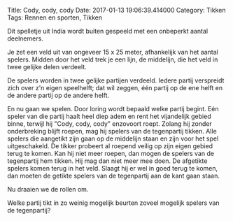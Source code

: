 Title: Cody, cody, cody
Date: 2017-01-13 19:06:39.414000
Category: Tikken
Tags: Rennen en sporten, Tikken

Dit spelletje uit India wordt buiten gespeeld met een onbeperkt aantal deelnemers.

Je zet een veld uit van ongeveer 15 x 25 meter, afhankelijk van het aantal spelers. Midden door het veld trek je een lijn, de middelijn, die het veld in twee gelijke delen verdeelt.

De spelers worden in twee gelijke partijen verdeeld. Iedere partij verspreidt zich over z'n eigen speelhelft; dat wil zeggen, één partij op de ene helft en de andere partij op de andere helft.

En nu gaan we spelen. Door loring wordt bepaald welke partij begint. Eén speler van die partij haalt heel diep adem en rent het vijandelijk gebied binne, terwijl hij "Cody, cody, cody" enzovoort roept. Zolang hij zonder onderbreking blijft roepen, mag hij spelers van de tegenpartij tikken. Alle spelers die aangetikt zijn gaan op de middelijn staan en zijn voor het spel uitgeschakeld. De tikker probeert al roepend veilig op zijn eigen gebied terug te komen. Kan hij niet meer roepen, dan mogen de spelers van de tegenpartij hem tikken. Hij mag dan niet meer mee doen. De afgetikte spelers komen terug in het veld. Slaagt hij er wel in goed terug te komen, dan moeten de getikte spelers van de tegenpartij aan de kant gaan staan.

Nu draaien we de rollen om.

Welke partij tikt in zo weinig mogelijk beurten zoveel mogelijk spelers van de tegenpartij?